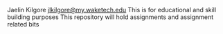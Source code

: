 Jaelin Kilgore jlkilgore@my.waketech.edu
This is for educational and skill building purposes
This repository will hold assignments and assignment related bits